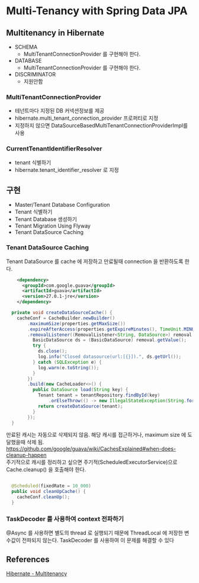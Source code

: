 Multi-Tenancy with Spring Data JPA
==================================

## Multitenancy in Hibernate
* SCHEMA
  - MultiTenantConnectionProvider 를 구현해야 한다.
* DATABASE
  - MultiTenantConnectionProvider 를 구현해야 한다.
* DISCRIMINATOR
  - 지원안함

### MultiTenantConnectionProvider
- 테넌트마다 지정된 DB 커넥션정보를 제공
- hibernate.multi_tenant_connection_provider 프로퍼티로 지정
- 지정하지 않으면 DataSourceBasedMultiTenantConnectionProviderImpl를 사용

### CurrentTenantIdentifierResolver
- tenant 식별하기
- hibernate.tenant_identifier_resolver 로 지정

## 구현
- Master/Tenant Database Configuration
- Tenant 식별하기
- Tenant Database 생성하기
- Tenant Migration Using Flyway
- Tenant DataSource Caching

### Tenant DataSource Caching
Tenant DataSource 를 cache 에 저장하고 만료될때 connection 을 반환하도록 한다.
```xml
    <dependency>
      <groupId>com.google.guava</groupId>
      <artifactId>guava</artifactId>
      <version>27.0.1-jre</version>
    </dependency>
```

```java
  private void createDataSourceCache() {
    cacheConf = CacheBuilder.newBuilder()
        .maximumSize(properties.getMaxSize())
        .expireAfterAccess(properties.getExpireMinutes(), TimeUnit.MINUTES)
        .removalListener((RemovalListener<String, DataSource>) removal -> {
          BasicDataSource ds = (BasicDataSource) removal.getValue();
          try {
            ds.close();
            log.info("Closed datasource(url:[{}]).", ds.getUrl());
          } catch (SQLException e) {
            log.warn(e.toString());
          }
        })
        .build(new CacheLoader<>() {
          public DataSource load(String key) {
            Tenant tenant = tenantRepository.findById(key)
                .orElseThrow(() -> new IllegalStateException(String.format("Tenant not exists. id([%s])", key)));
            return createDataSource(tenant);
          }
        });
  }
```

만료된 캐시는 자동으로 삭제되지 않음. 해당 캐시를 접근하거나, maximum size 에 도달했을때 삭제 됨.  
https://github.com/google/guava/wiki/CachesExplained#when-does-cleanup-happen  
주기적으로 캐시를 정리하고 싶으면 주기적(ScheduledExecutorService)으로 Cache.cleanup() 을 호출해야 한다.  
```java

  @Scheduled(fixedRate = 10_000)
  public void cleanUpCache() {
    cacheConf.cleanUp();
  }

```

### TaskDecoder 를 사용하여 context 전파하기
@Async 를 사용하면 별도의 thread 로 실행되기 때문에 ThreadLocal 에 저장한 변수값이 전파되지 않는다. TaskDecoder 를 사용하여 이 문제를 해결할 수 있다




## References
[Hibernate - Multitenancy](https://docs.jboss.org/hibernate/orm/current/userguide/html_single/Hibernate_User_Guide.html#multitenacy)  
